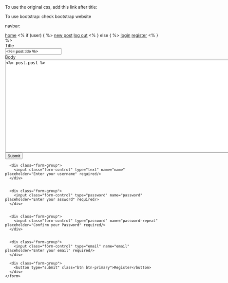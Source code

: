 To use the original css, add this link after title:
<link rel="stylesheet" href="/stylesheets/main.css">

To use bootstrap:
check bootstrap website

navbar:

<nav>
  <span><a title="home" href="/">home</a></span>
  <% if (user) { %>
  <span><a title="new post" href="/post">new post</a></span>
  <span><a title="log out" href="/logout">log out</a></span>
  <% } else { %>
  <span><a title="login" href="/login">login</a></span>
  <span><a title="registration" href="/reg">register</a></span>
  <% } %>
</nav>


<form method="post" class="form-horizontal">
  <div class="form-group">
    <label for="article-title">Title</label>
  </div>

  <div class="form-group">
    <input class="form-control" type="text" id="article-title" value="<%= post.title %>" required/>
  </div>

  <div class="form-group">
    <label for="article-body">Body</label>
  </div>

  <div class="form-group">
    <textarea class="form-control" id="article-body" rows="20" cols="100" required><%= post.post %></textarea>
  </div>

  <div class="form-group">
    <button type="submit" class="btn btn-primary">Submit</button>
  </div>
</form>

<div class="container text-center">
  <div class="row">
    <form method="post" class="col-md-4 col-md-offset-4">

      <div class="form-group">
        <input class="form-control" type="text" name="name" placeholder="Enter your username" required/>
      </div>


      <div class="form-group">
        <input class="form-control" type="password" name="password" placeholder="Enter your assword" required/>
      </div>


      <div class="form-group">
        <input class="form-control" type="password" name="password-repeat" placeholder="Confirm your Password" required/>
      </div>


      <div class="form-group">
        <input class="form-control" type="email" name="email" placeholder="Enter your email" required/>
      </div>

      <div class="form-group">
        <button type="submit" class="btn btn-primary">Register</button>
      </div>
    </form>
  </div>
</div>
